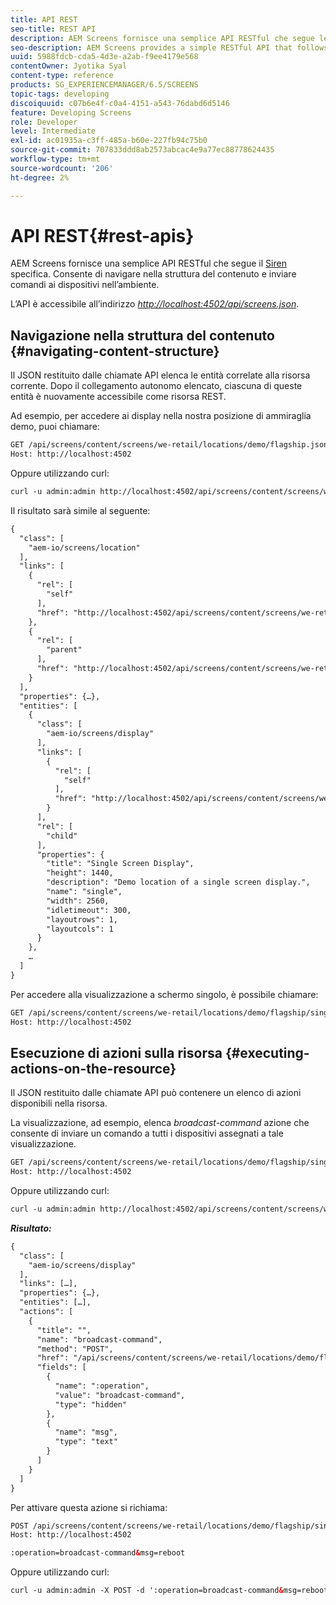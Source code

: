 ```yaml
---
title: API REST
seo-title: REST API
description: AEM Screens fornisce una semplice API RESTful che segue le specifiche di Siren. Segui questa pagina per scoprire come navigare nella struttura del contenuto e inviare comandi ai dispositivi nell’ambiente.
seo-description: AEM Screens provides a simple RESTful API that follows the Siren specification. Follow this page to learn how to navigate the content structure and send commands to devices in the environment.
uuid: 5988fdcb-cda5-4d3e-a2ab-f9ee4179e568
contentOwner: Jyotika Syal
content-type: reference
products: SG_EXPERIENCEMANAGER/6.5/SCREENS
topic-tags: developing
discoiquuid: c07b6e4f-c0a4-4151-a543-76dabd6d5146
feature: Developing Screens
role: Developer
level: Intermediate
exl-id: ac01935a-c3ff-485a-b60e-227fb94c75b0
source-git-commit: 707833ddd8ab2573abcac4e9a77ec88778624435
workflow-type: tm+mt
source-wordcount: '206'
ht-degree: 2%

---
```


# API REST{#rest-apis}

AEM Screens fornisce una semplice API RESTful che segue il [Siren](https://github.com/kevinswiber/siren) specifica. Consente di navigare nella struttura del contenuto e inviare comandi ai dispositivi nell’ambiente.

L’API è accessibile all’indirizzo [*http://localhost:4502/api/screens.json*](http://localhost:4502/api/screens.json).

## Navigazione nella struttura del contenuto {#navigating-content-structure}

Il JSON restituito dalle chiamate API elenca le entità correlate alla risorsa corrente. Dopo il collegamento autonomo elencato, ciascuna di queste entità è nuovamente accessibile come risorsa REST.

Ad esempio, per accedere ai display nella nostra posizione di ammiraglia demo, puoi chiamare:

```xml
GET /api/screens/content/screens/we-retail/locations/demo/flagship.json HTTP/1.1
Host: http://localhost:4502
```

Oppure utilizzando curl:

```xml
curl -u admin:admin http://localhost:4502/api/screens/content/screens/we-retail/locations/demo/flagship.json
```

Il risultato sarà simile al seguente:

```xml
{
  "class": [
    "aem-io/screens/location"
  ],
  "links": [
    {
      "rel": [
        "self"
      ],
      "href": "http://localhost:4502/api/screens/content/screens/we-retail/locations/demo/flagship.json"
    },
    {
      "rel": [
        "parent"
      ],
      "href": "http://localhost:4502/api/screens/content/screens/we-retail/locations/demo.json"
    }
  ],
  "properties": {…},
  "entities": [
    {
      "class": [
        "aem-io/screens/display"
      ],
      "links": [
        {
          "rel": [
            "self"
          ],
          "href": "http://localhost:4502/api/screens/content/screens/we-retail/locations/demo/flagship/single.json"
        }
      ],
      "rel": [
        "child"
      ],
      "properties": {
        "title": "Single Screen Display",
        "height": 1440,
        "description": "Demo location of a single screen display.",
        "name": "single",
        "width": 2560,
        "idletimeout": 300,
        "layoutrows": 1,
        "layoutcols": 1
      }
    },
    …
  ]
}
```

Per accedere alla visualizzazione a schermo singolo, è possibile chiamare:

```xml
GET /api/screens/content/screens/we-retail/locations/demo/flagship/single.json HTTP/1.1
Host: http://localhost:4502
```

## Esecuzione di azioni sulla risorsa {#executing-actions-on-the-resource}

Il JSON restituito dalle chiamate API può contenere un elenco di azioni disponibili nella risorsa.

La visualizzazione, ad esempio, elenca *broadcast-command* azione che consente di inviare un comando a tutti i dispositivi assegnati a tale visualizzazione.

```xml
GET /api/screens/content/screens/we-retail/locations/demo/flagship/single.json HTTP/1.1
Host: http://localhost:4502
```

Oppure utilizzando curl:

```xml
curl -u admin:admin http://localhost:4502/api/screens/content/screens/we-retail/locations/demo/flagship/single.json
```

***Risultato:***

```xml
{
  "class": [
    "aem-io/screens/display"
  ],
  "links": […],
  "properties": {…},
  "entities": […],
  "actions": [
    {
      "title": "",
      "name": "broadcast-command",
      "method": "POST",
      "href": "/api/screens/content/screens/we-retail/locations/demo/flagship/single",
      "fields": [
        {
          "name": ":operation",
          "value": "broadcast-command",
          "type": "hidden"
        },
        {
          "name": "msg",
          "type": "text"
        }
      ]
    }
  ]
}
```

Per attivare questa azione si richiama:

```xml
POST /api/screens/content/screens/we-retail/locations/demo/flagship/single.json HTTP/1.1
Host: http://localhost:4502

:operation=broadcast-command&msg=reboot
```

Oppure utilizzando curl:

```xml
curl -u admin:admin -X POST -d ':operation=broadcast-command&msg=reboot' http://localhost:4502/api/screens/content/screens/we-retail/locations/demo/flagship/single.json
```
